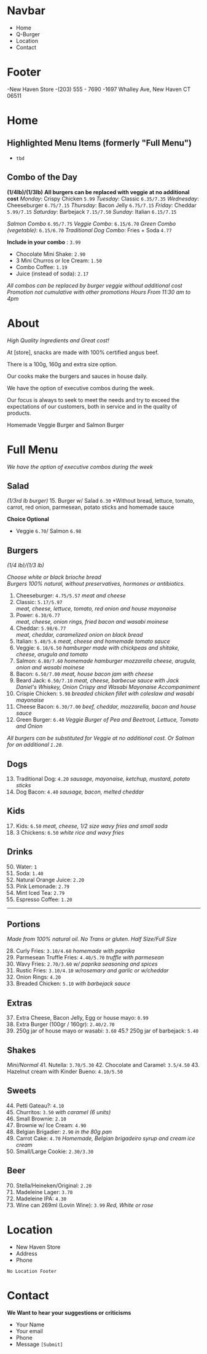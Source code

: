 # Navbar

- Home
- Q-Burger
- Location
- Contact

# Footer

-New Haven Store
-(203) 555 - 7690
-1697 Whalley Ave, New Haven CT 06511

# Home

## Highlighted Menu Items (formerly "Full Menu")

- `tbd`

## Combo of the Day

**(1/4lb)/(1/3lb)**
**All burgers can be replaced with veggie at no additional cost**
_Monday_: Crispy Chicken `5.99`
_Tuesday_: Classic `6.35/7.35`
_Wednesday_: Cheeseburger `6.75/7.15`
_Thursday_: Bacon Jelly `6.75/7.15`
_Friday_: Cheddar `5.99/7.15`
_Saturday_: Barbejack `7.15/7.50`
_Sunday_: Italian `6.15/7.15`

_Salmon Combo_ `6.95/7.75`
_Veggie Combo_: `6.15/6.70`
_Green Combo (vegetable)_: `6.15/6.70`
_Traditional Dog Combo_: Fries + Soda `4.77`

**Include in your combo** : `3.99`

- Chocolate Mini Shake: `2.90`
- 3 Mini Churros or Ice Cream: `1.50`
- Combo Coffee: `1.19`
- Juice (instead of soda): `2.17`

_All combos can be replaced by burger veggie without additional cost_
_Promotion not cumulative with other promotions_
_Hours From 11:30 am to 4pm_

# About

_High Quality Ingredients and Great cost!_

At [store], snacks are made with 100% certified angus beef.

There is a 100g, 160g and extra size option.

Our cooks make the burgers and sauces in house daily.

We have the option of executive combos during the week.

Our focus is always to seek to meet the needs and try to exceed the expectations of our customers, both in service and in the quality of products.

Homemade Veggie Burger and Salmon Burger

# Full Menu

_We have the option of executive combos during the week_

## Salad

_(1/3rd lb burger)_ 15. Burger w/ Salad `6.30`
\*Without bread, lettuce, tomato, carrot, red onion, parmesean, potato sticks and homemade sauce

**Choice Optional**

- Veggie `6.70`/ Salmon `6.98`

## Burgers

_(1/4 lb)/(1/3 lb)_

_Choose white or black brioche bread_  
_Burgers 100% natural, without preservatives, hormones or antibiotics._

1. Cheeseburger: `4.75/5.57`
   _meat and cheese_
2. Classic: `5.17/5.97`  
   _meat, cheese, lettuce, tomato, red onion and house mayonaise_
3. Power: `6.30/6.77`  
   _meat, cheese, onion rings, fried bacon and wasabi moinese_
4. Cheddar: `5.98/6.77`  
   _meat, cheddar, caramelized onion on black bread_
5. Italian: `5.40/5.6`
   _meat, cheese and homemade tomato sauce_
6. Veggie: `6.10/6.50`
   _hamburger made with chickpeas and shitake, cheese, arugula and tomato_
7. Salmon: `6.80/7.60`
   _homemade hamburger mozzarella cheese, arugula, onion and wasabi moinese_
8. Bacon: `6.50/7.00`
   _meat, house bacon jam with cheese_
9. Beard Jack: `6.50/7.10`
   _meat, cheese, barbecue sauce with Jack Daniel's Whiskey, Onion Crispy and Wasabi Mayonaise Accompaniment_
10. Crispie Chicken: `5.98`
    _breaded chicken fillet with coleslaw and wasabi mayonaise_
11. Cheese Bacon: `6.30/7.00`
    _beef, cheddar, mozzarella, bacon and house sauce_
12. Green Burger: `6.40`
    _Veggie Burger of Pea and Beetroot, Lettuce, Tomato and Onion_

_All burgers can be substituted for Veggie at no additional cost. Or Salmon for an additional `1.20`._

## Dogs

13. Traditional Dog: `4.20`
    _sausage, mayonaise, ketchup, mustard, potato sticks_
14. Dog Bacon: `4.40`
    _sausage, bacon, melted cheddar_

## Kids

17. Kids: `6.50`
    _meat, cheese, 1/2 size wavy fries and small soda_
18. 3 Chickens: `6.50`
    _white rice and wavy fries_

## Drinks

50. Water: `1`
51. Soda: `1.40`
52. Natural Orange Juice: `2.20`
53. Pink Lemonade: `2.79`
54. Mint Iced Tea: `2.79`
55. Espresso Coffee: `1.20`

---

## Portions

_Made from 100% natural oil. No Trans or gluten._
_Half Size/Full Size_

28. Curly Fries: `3.10/4.60`
    _homemade with paprika_
29. Parmesean Truffle Fries: `4.40/5.70`
    _truffle with parmesean_
30. Wavy Fries: `2.70/3.60`
    _w/ paprika seasoning and spices_
31. Rustic Fries: `3.10/4.10`
    _w/rosemary and garlic or w/cheddar_
32. Onion Rings: `4.20`
33. Breaded Chicken: `5.10`
    _with barbejack sauce_

## Extras

37. Extra Cheese, Bacon Jelly, Egg or house mayo: `0.99`
38. Extra Burger (100gr / 160gr): `2.40/2.70`
39. 250g jar of house mayo or wasabi: `3.60`
    45.? 250g jar of barbejack: `5.40`

## Shakes

_Mini/Normal_ 41. Nutella: `3.70/5.30` 42. Chocolate and Caramel: `3.5/4.50` 43. Hazelnut cream with Kinder Bueno: `4.10/5.50`

## Sweets

44. Petti Gateau?: `4.10`
45. Churritos: `3.50`
    _with caramel (6 units)_
46. Small Brownie: `2.10`
47. Brownie w/ Ice Cream: `4.90`
48. Belgian Brigadier: `2.90`
    _in the 80g pan_
49. Carrot Cake: `4.70`
    _Homemade, Belgian brigadeiro syrup and cream ice cream_
50. Small/Large Cookie: `2.30/3.30`

## Beer

70. Stella/Heineken/Original: `2.20`
71. Madeleine Lager: `3.70`
72. Madeleine IPA: `4.30`
73. Wine can 269ml (Lovin Wine): `3.99`
    _Red, White or rose_

# Location

- New Haven Store
- Address
- Phone

`No Location Footer`

# Contact

**We Want to hear your suggestions or criticisms**

- Your Name
- Your email
- Phone
- Message
  `[Submit]`
